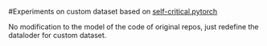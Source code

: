 #Experiments on custom dataset based on [self-critical.pytorch](https://github.com/ruotianluo/self-critical.pytorch)

No modification to the model of the code of original repos, just redefine the dataloder for custom dataset.